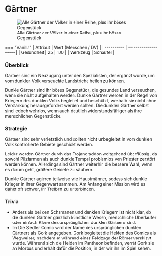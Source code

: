 # Gärtner

<figure><img src="../../assets/Gärtnerlineup.png" alt="Alle Gärtner der Völker in einer Reihe, plus ihr böses Gegenstück"><figcaption>Alle Gärtner der Völker in einer Reihe, plus ihr böses Gegenstück</figcaption></figure>


=== "Vanilla"
	| Attribut   | Wert (Menschen / DV) |
	| ---------- | -------------------- |
	| Gesundheit | 25 \| 100            |
	| Werkzeug   | Schaufel             |



### Überblick

Gärtner sind ein Neuzugang unter den Spezialisten, der ergänzt wurde, um vom dunklen Volk verseuchte Landstriche heilen zu können.

Dunkle Gärtner sind ihr böses Gegenstück, die gesundes Land verseuchen, wenn sie nicht aufgehalten werden. Dunkle Gärtner werden in der Regel von Kriegern des dunklen Volks begleitet und beschützt, weshalb sie nicht ohne Verstärkung herausgefordert werden sollten. Die dunklen Gärtner selbst sind jedoch wehrlos, wenn auch deutlich widerstandsfähiger als ihre menschlichen Gegenstücke.

### Strategie

Gärtner sind sehr verletztlich und sollten nicht unbegleitet in vom dunklen Volk kontrollierte Gebiete geschickt werden.

Leider werden Gärtner durch das Trojaneraddon weitgehend überflüssig, da sowohl Pilzfarmen als auch dunkle Tempel problemlos von Priester zerstört werden können. Allerdings sind Gärtner weiterhin die bessere Wahl, wenn es darum geht, größere Gebiete zu säubern.

Dunkle Gärtner agieren teilweise wie Hauptmänner, sodass sich dunkle Krieger in ihrer Gegenwart sammeln. Am Anfang einer Mission wird es daher oft schwer, ihr Treiben zu unterbinden.

### Trivia

* Anders als bei den Schamanen und dunklen Kriegern ist nicht klar, ob die dunklen Gärtner gänzlich künstliche Wesen, menschliche Überläufer oder einfach Klone des ursprünglichen dunklen Gärtners sind.
* Im Die Siedler Comic wird der Name des ursprünglichen dunklen Gärtners als Gork angegeben. Gork begleitet die Helden des Comics als Wegweiser, nachdem er während eines Feldzugs der Römer versklavt wurde. Während sich die Helden im Pantheon befinden, verrät Gork sie an Morbus und erhält dafür die Position, in der wir ihn im Spiel sehen.
